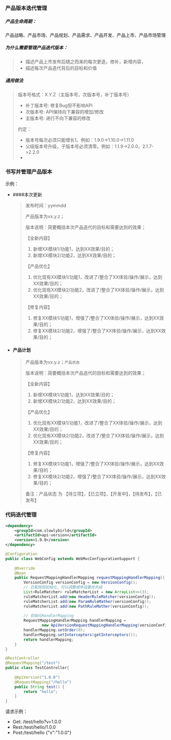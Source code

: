 ### 产品版本迭代管理

##### 产品生命周期：

产品战略、产品市场、产品规划、产品需求、产品开发、产品上市、产品市场管理

##### 为什么需要管理产品迭代版本：

> * 描述产品上市发布后随之而来的每次更迭，修补，新增内容，
> * 描述每次产品迭代背后的目标和价值

##### 通用做法

  > 版本号格式：X.Y.Z（主版本号，次版本号，补丁版本号）
  > * 补丁版本号: 修复Bug但不影响API
  > * 次版本号: API保持向下兼容的增加/修改
  > * 主版本号: 进行不向下兼容的修改
  > 
  > 约定：
  > * 版本号每次必须只能增长1。例如：1.9.0->1.10.0->1.11.0
  > * 父级版本号升级，子版本号必须清零。例如：1.1.9->2.0.0，2.1.7->2.2.0
  > * 

### 书写并管理产品版本

示例：

* ####本次更新
  >  
  >发布时间：yymmdd
  >
  >产品版本为vx.y.z；
  >
  >版本说明：简要概括本次产品迭代的目标和需要达到的效果；
  >
  >【全新内容】
  >1. 新增XX模块1/功能1，达到XX效果/目的；
  >2. 新增XX模块2/功能2，达到XX效果/目的；
  >
  >【产品优化】
  >1. 优化现有XX模块1/功能1，改进了/整合了XX体验/操作/展示，达到XX效果/目的；
  >2. 优化现有XX模块2/功能2，改进了/整合了XX体验/操作/展示，达到XX效果/目的；
  >
  >【修复内容】
  >
  >1. 修复XX模块1/功能1，增强了/整合了XX体验/操作/展示，达到XX效果/目的；
  >2. 修复XX模块2/功能2，增强了/整合了XX体验/操作/展示，达到XX效果/目的；

* #### 产品计划
  
  >
  >产品版本为vx.y.z；`产品状态`
  >
  >版本说明：简要概括本次产品迭代的目标和需要达到的效果；
  >
  >【全新内容】
  >1. 新增XX模块1/功能1，达到XX效果/目的；
  >2. 新增XX模块2/功能2，达到XX效果/目的；
  >
  >【产品优化】
  >1. 优化现有XX模块1/功能1，改进了/整合了XX体验/操作/展示，达到XX效果/目的；
  >2. 优化现有XX模块2/功能2，改进了/整合了XX体验/操作/展示，达到XX效果/目的；
  >
  >【修复内容】
  >
  >1. 修复XX模块1/功能1，增强了/整合了XX体验/操作/展示，达到XX效果/目的；
  >2. 修复XX模块2/功能2，增强了/整合了XX体验/操作/展示，达到XX效果/目的；
  >
  > 备注：产品状态 为 【待立项】，【已立项】，【开发中】，【待发布】，【已发布】
  

### 代码迭代管理

```xml
<dependency>
    <groupId>com.slowlybirld</groupId>
    <artifactId>api-version</artifactId>
    <version>1.0.0</version>
</dependency>
```
```java
@Configuration
public class WebConfig extends WebMvcConfigurationSupport {
 
    @Override
    @Bean
    public RequestMappingHandlerMapping requestMappingHandlerMapping() {
        VersionConfig versionConfig = new VersionConfig();
        // 匹配规则初始化，可以调整顺序设置优先级
        List<RuleMatcher> ruleMatcherList = new ArrayList<>(3);
        ruleMatcherList.add(new HeaderRuleMatcher(versionConfig));
        ruleMatcherList.add(new ParamRuleMather(versionConfig));
        ruleMatcherList.add(new PathRuleMather(versionConfig));
 
        // 初始化HandlerMapping
        RequestMappingHandlerMapping handlerMapping =
                new ApiVersionRequestMappingHandlerMapping(versionConfig, ruleMatcherList);
        handlerMapping.setOrder(0);
        handlerMapping.setInterceptors(getInterceptors());
        return handlerMapping;
    }
}
```

```java
@RestController
@RequestMapping("/test")
public class TestController{
    
    @ApiVersion("1.0.0")
    @RequestMapping("/hello")
    public String test() {
        return "hello";
    }
}

```

请求示例：
* Get: /test/hello?v=1.0.0
* Rest:/test/hello/1.0.0
* Post:/test/hello  {"v":"1.0.0"}